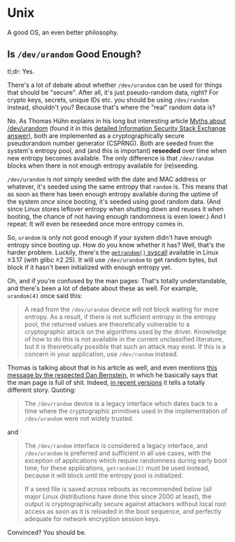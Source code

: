 # Unix

A good OS, an even better philosophy.

## Is `/dev/urandom` Good Enough?

tl;dr: Yes.

There's a lot of debate about whether `/dev/urandom` can be used for things that should be "secure". 
After all, it's just pseudo-random data, right? 
For crypto keys, secrets, unique IDs etc. you should be using `/dev/random` instead, shouldn't you? 
Because that's where the "real" random data is?

No. 
As Thomas Hühn explains in his long but interesting article [Myths about /dev/urandom](https://www.2uo.de/myths-about-urandom/) (found it in this [detailed Information Security Stack Exchange answer](https://security.stackexchange.com/a/3939)), both are implemented as a cryptographically secure pseudorandom number generator (CSPRNG). 
Both are seeded from the system's entropy pool, and (and this is important) **reseeded** over time when new entropy becomes available. 
The only difference is that `/dev/random` blocks when there is not enough entropy available for (re)seeding.

`/dev/urandom` is _not_ simply seeded with the date and MAC address or whatever, it's seeded using the same entropy that `random` is. 
This means that as soon as there has been enough entropy available during the uptime of the system _once_ since booting, it's seeded using good random data. 
(And since Linux stores leftover entropy when shutting down and reuses it when booting, the chance of not having enough randomness is even lower.) 
And I repeat: 
It will even be reseeded once more entropy comes in.

So, `urandom` is only not good enough if your system didn't have enough entropy since booting up. 
How do you know whether it has? 
Well, that's the harder problem. 
Luckily, there's the [`getrandom()` syscall](http://man7.org/linux/man-pages/man2/getrandom.2.html) available in Linux ≥3.17 (with glibc ≥2.25). 
It will use `/dev/urandom` to get random bytes, but block if it hasn't been initialized with enough entropy yet.

Oh, and if you're confused by the man pages: 
That's totally understandable, and there's been a lot of debate about these as well. 
For example, `urandom(4)` once said this:

> A read from the `/dev/urandom` device will not block waiting for more entropy. 
> As a result, if there is not sufficient entropy in the entropy pool, the returned values are theoretically vulnerable to a cryptographic attack on the algorithms used by the driver. 
> Knowledge of how to do this is not available in the current unclassified literature, but it is theoretically possible that such an attack may exist. 
> If this is a concern in your application, use `/dev/random` instead.

Thomas is talking about that in his article as well, and even mentions [this message by the respected Dan Bernstein](https://www.mail-archive.com/cryptography@randombit.net/msg04763.html), in which he basically says that the man page is full of shit. 
Indeed, [in recent versions](http://man7.org/linux/man-pages/man4/random.4.html) it tells a totally different story. 
Quoting:

> The `/dev/random` device is a legacy interface which dates back to a time where the cryptographic primitives used in the implementation of `/dev/urandom` were not widely trusted.

and

> The `/dev/random` interface is considered a legacy interface, and `/dev/urandom` is preferred and sufficient in all use cases, with the exception of applications which require randomness during early boot time; for these applications, `getrandom(2)` must be used instead, because it will block until the entropy pool is initialized.
>
> If a seed file is saved across reboots as recommended below (all major Linux distributions have done this since 2000 at least), the output is cryptographically secure against attackers without local root access as soon as it is reloaded in the boot sequence, and perfectly adequate for network encryption session keys.

Convinced? 
You should be.
